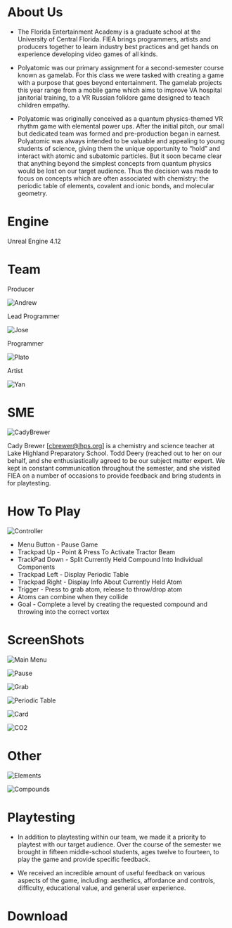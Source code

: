 # About Us

* The Florida Entertainment Academy is a graduate school at the University of Central Florida. FIEA brings programmers, artists and producers together to learn industry best practices and get hands on experience developing video games of all kinds.

* Polyatomic was our primary assignment for a second-semester course known as gamelab. For this class we were tasked with creating a game with a purpose that goes beyond entertainment. The gamelab projects this year range from a mobile game which aims to improve VA hospital janitorial training, to a VR Russian folklore game designed to teach children empathy. 

* Polyatomic was originally conceived as a quantum physics-themed VR rhythm game with elemental power ups. After the initial pitch, our small but dedicated team was formed and pre-production began in earnest. Polyatomic was always intended to be valuable and appealing to young students of science, giving them the unique opportunity to “hold” and interact with atomic and subatomic particles. But it soon became clear that anything beyond the simplest concepts from quantum physics would be lost on our target audience. Thus the decision was made to focus on concepts which are often associated with chemistry: the periodic table of elements, covalent and ionic bonds, and molecular geometry.

# Engine
Unreal Engine 4.12

# Team

   Producer
   
   ![Andrew](https://github.com/JoseOcasio1994/PolyAtomic-VR/blob/master/Resources/Andrew.PNG?raw=true) 
   
   Lead Programmer
   
   ![Jose](https://github.com/JoseOcasio1994/PolyAtomic-VR/blob/master/Resources/Jose.PNG?raw=true) 
   
   Programmer
   
   ![Plato](https://github.com/JoseOcasio1994/PolyAtomic-VR/blob/master/Resources/Plato.PNG?raw=true) 
   
   Artist
   
   ![Yan](https://github.com/JoseOcasio1994/PolyAtomic-VR/blob/master/Resources/Yan.PNG?raw=true)
    
# SME

![CadyBrewer](https://github.com/JoseOcasio1994/PolyAtomic-VR/blob/master/Resources/CadyBrewer.jpg?raw=true)

Cady Brewer [cbrewer@lhps.org] is a chemistry and science teacher at Lake Highland Preparatory School. Todd Deery (reached out to her on our behalf, and she enthusiastically agreed to be our subject matter expert. We kept in constant communication throughout the semester, and she visited FIEA on a number of occasions to provide feedback and bring  students in for playtesting.

# How To Play
![Controller](https://github.com/JoseOcasio1994/PolyAtomic-VR/blob/master/Resources/Controller.png?raw=true)

* Menu Button - Pause Game
* Trackpad Up - Point & Press To Activate Tractor Beam
* TrackPad Down - Split Currently Held Compound Into Individual Components
* Trackpad Left - Display Periodic Table
* Trackpad Right - Display Info About Currently Held Atom
* Trigger - Press to grab atom, release to throw/drop atom
* Atoms can combine when they collide
* Goal - Complete a level by creating the requested compound and throwing into the correct vortex

# ScreenShots

![Main Menu](https://github.com/JoseOcasio1994/PolyAtomic-VR/blob/master/Resources/Main_Menu.gif?raw=true)

![Pause](https://github.com/JoseOcasio1994/PolyAtomic-VR/blob/master/Resources/Pause.gif?raw=true)

![Grab](https://github.com/JoseOcasio1994/PolyAtomic-VR/blob/master/Resources/Grab.gif?raw=true)

![Periodic Table](https://github.com/JoseOcasio1994/PolyAtomic-VR/blob/master/Resources/Periodic_Table.gif?raw=true)

![Card](https://github.com/JoseOcasio1994/PolyAtomic-VR/blob/master/Resources/Card.gif?raw=true)

![CO2](https://github.com/JoseOcasio1994/PolyAtomic-VR/blob/master/Resources/CO2.gif?raw=true)

# Other

![Elements](https://github.com/JoseOcasio1994/PolyAtomic-VR/blob/master/Resources/Elements.PNG?raw=true)

![Compounds](https://github.com/JoseOcasio1994/PolyAtomic-VR/blob/master/Resources/Compounds.PNG?raw=true)

# Playtesting

* In addition to playtesting within our team, we made it a priority to playtest with our target audience. Over the course of the semester we brought in fifteen middle-school students, ages twelve to fourteen, to play the game and provide specific feedback.

* We received an incredible amount of useful feedback on various aspects of the game, including: aesthetics, affordance and controls, difficulty, educational value, and general user experience.

# Download
